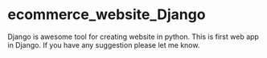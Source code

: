 # ecommerce_website_Django
Django is awesome tool for creating website in python.
This is first web app in Django.
If you have any suggestion please let me know.
